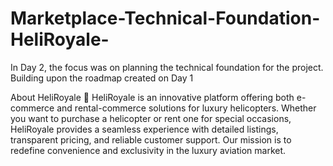 # Marketplace-Technical-Foundation-HeliRoyale-
In Day 2, the focus was on planning the technical foundation for the project. Building upon the roadmap created on Day 1


About HeliRoyale 🚁
HeliRoyale is an innovative platform offering both e-commerce and rental-commerce solutions for luxury helicopters. Whether you want to purchase a helicopter or rent one for special occasions, HeliRoyale provides a seamless experience with detailed listings, transparent pricing, and reliable customer support. Our mission is to redefine convenience and exclusivity in the luxury aviation market.
